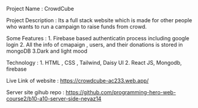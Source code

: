 Project Name : CrowdCube 

Project Description : Its a full stack website which is made for other people who wants to run a campaign to raise funds from crowd. 

Some Features : 1. Firebase based authenticatin process including google login 
                2. All the info of cmapaign , users, and their donations is stored in mongoDB
                3.Dark and light mood 

Technology    : 1. HTML , CSS , Tailwind, Daisy UI
                2. React JS, Mongodb, firebase

Live Link of website    : https://crowdcube-ac233.web.app/ 



Server site gihub repo  : https://github.com/programming-hero-web-course2/b10-a10-server-side-neyaz14


